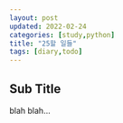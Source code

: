```yaml
---
layout: post
updated: 2022-02-24
categories: [study,python]
title: "25할 일들"
tags: [diary,todo]
---
```


## Sub Title

blah blah...
